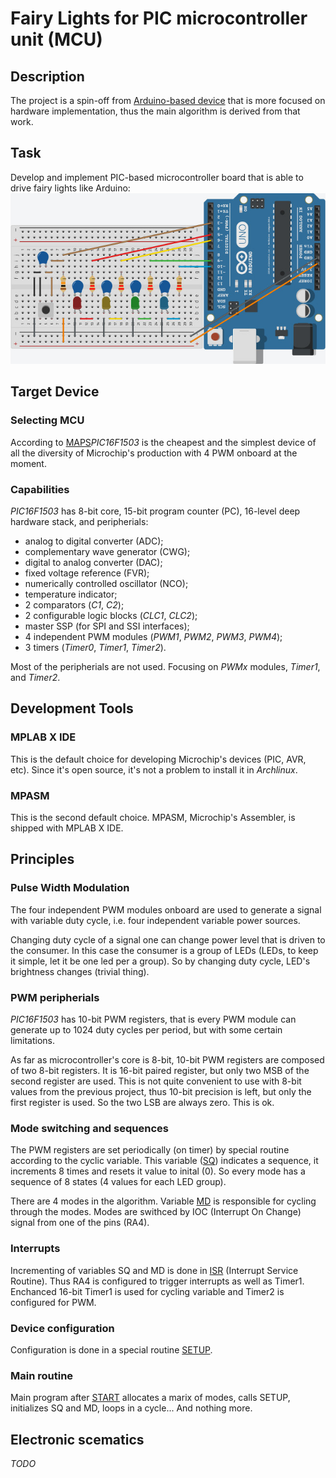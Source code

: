 # Fairy Lights for PIC microcontroller unit (MCU)

## Description

The project is a spin-off from [Arduino-based device](https://github.com/ValV/getting-started-arduino) that is more focused on hardware implementation, thus the main algorithm is derived from that work.

## Task

Develop and implement PIC-based microcontroller board that is able to drive fairy lights like Arduino:
![Arduino-driven board](https://github.com/ValV/getting-started-arduino/raw/master/schematics.jpg)

## Target Device

### Selecting MCU

According to [MAPS](https://www.microchip.com/maps/Microcontroller.aspx)*PIC16F1503* is the cheapest and the simplest device of all the diversity of Microchip's production with 4 PWM onboard at the moment.

### Capabilities

*PIC16F1503* has 8-bit core, 15-bit program counter (PC), 16-level deep hardware stack, and peripherials:

* analog to digital converter (ADC);
* complementary wave generator (CWG);
* digital to analog converter (DAC);
* fixed voltage reference (FVR);
* numerically controlled oscillator (NCO);
* temperature indicator;
* 2 comparators (*C1*, *C2*);
* 2 configurable logic blocks (*CLC1*, *CLC2*);
* master SSP (for SPI and SSI interfaces);
* 4 independent PWM modules (*PWM1*, *PWM2*, *PWM3*, *PWM4*);
* 3 timers (*Timer0*, *Timer1*, *Timer2*).

Most of the peripherials are not used. Focusing on *PWMx* modules, *Timer1*, and *Timer2*.

## Development Tools

### MPLAB X IDE

This is the default choice for developing Microchip's devices (PIC, AVR, etc). Since it's open source, it's not a problem to install it in *Archlinux*.

### MPASM

This is the second default choice. MPASM, Microchip's Assembler, is shipped with MPLAB X IDE.

## Principles

### Pulse Width Modulation

The four independent PWM modules onboard are used to generate a signal with variable duty cycle, i.e. four independent variable power sources.

Changing duty cycle of a signal one can change power level that is driven to the consumer. In this case the consumer is a group of LEDs (LEDs, to keep it simple, let it be one led per a group). So by changing duty cycle, LED's brightness changes (trivial thing).

### PWM peripherials

*PIC16F1503* has 10-bit PWM registers, that is every PWM module can generate up to 1024 duty cycles per period, but with some certain limitations.

As far as microcontroller's core is 8-bit, 10-bit PWM registers are composed of two 8-bit registers. It is 16-bit paired register, but only two MSB of the second register are used. This is not quite convenient to use with 8-bit values from the previous project, thus 10-bit precision is left, but only the first register is used. So the two LSB are always zero. This is ok.

### Mode switching and sequences

The PWM registers are set periodically (on timer) by special routine according to the cyclic variable. This variable ([SQ](https://github.com/ValV/getting-started-pic-mcu/blob/master/src/PIC16F1503.asm#L25)) indicates a sequence, it increments 8 times and resets it value to inital (0). So every mode has a sequence of 8 states (4 values for each LED group).

There are 4 modes in the algorithm. Variable [MD](https://github.com/ValV/getting-started-pic-mcu/blob/master/src/PIC16F1503.asm#L25) is responsible for cycling through the modes. Modes are swithced by IOC (Interrupt On Change) signal from one of the pins (RA4).

### Interrupts

Incrementing of variables SQ and MD is done in [ISR](https://github.com/ValV/getting-started-pic-mcu/blob/master/src/PIC16F1503.asm#L33) (Interrupt Service Routine). Thus RA4 is configured to trigger interrupts as well as Timer1. Enchanced 16-bit Timer1 is used for cycling variable and Timer2 is configured for PWM.

### Device configuration

Configuration is done in a special routine [SETUP](https://github.com/ValV/getting-started-pic-mcu/blob/master/src/PIC16F1503.asm#L89).

### Main routine

Main program after [START](https://github.com/ValV/getting-started-pic-mcu/blob/master/src/PIC16F1503.asm#L175) allocates a marix of modes, calls SETUP, initializes SQ and MD, loops in a cycle... And nothing more.

## Electronic scematics

*TODO*
